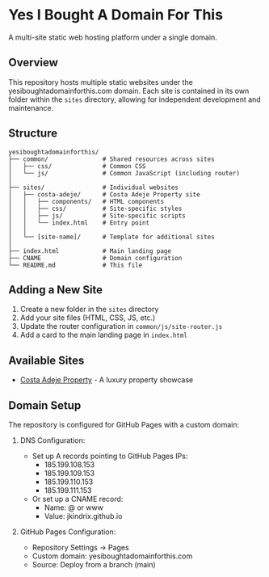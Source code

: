 # Yes I Bought A Domain For This

A multi-site static web hosting platform under a single domain.

## Overview

This repository hosts multiple static websites under the yesiboughtadomainforthis.com domain. Each site is contained in its own folder within the `sites` directory, allowing for independent development and maintenance.

## Structure

```
yesiboughtadomainforthis/
├── common/               # Shared resources across sites
│   ├── css/              # Common CSS
│   └── js/               # Common JavaScript (including router)
│
├── sites/                # Individual websites
│   ├── costa-adeje/      # Costa Adeje Property site
│   │   ├── components/   # HTML components
│   │   ├── css/          # Site-specific styles
│   │   ├── js/           # Site-specific scripts
│   │   └── index.html    # Entry point
│   │
│   └── [site-name]/      # Template for additional sites
│
├── index.html            # Main landing page
├── CNAME                 # Domain configuration
└── README.md             # This file
```

## Adding a New Site

1. Create a new folder in the `sites` directory
2. Add your site files (HTML, CSS, JS, etc.)
3. Update the router configuration in `common/js/site-router.js`
4. Add a card to the main landing page in `index.html`

## Available Sites

- [Costa Adeje Property](https://yesiboughtadomainforthis.com/costa-adeje) - A luxury property showcase

## Domain Setup

The repository is configured for GitHub Pages with a custom domain:

1. DNS Configuration:
   - Set up A records pointing to GitHub Pages IPs:
     - 185.199.108.153
     - 185.199.109.153
     - 185.199.110.153
     - 185.199.111.153
   - Or set up a CNAME record:
     - Name: @ or www
     - Value: jkindrix.github.io

2. GitHub Pages Configuration:
   - Repository Settings → Pages
   - Custom domain: yesiboughtadomainforthis.com
   - Source: Deploy from a branch (main)